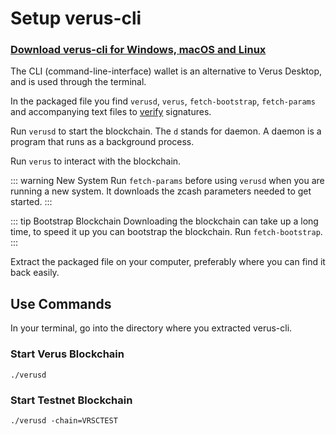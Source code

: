 # Setup verus-cli

### [Download verus-cli for Windows, macOS and Linux](https://verus.io/wallet/)

The CLI (command-line-interface) wallet is an alternative to Verus Desktop, and is used through the terminal.

In the packaged file you find ``verusd``, ``verus``, ``fetch-bootstrap``, ``fetch-params`` and accompanying text files to [verify](https://verus.io/signatures) signatures. 

Run ``verusd`` to start the blockchain. The ``d`` stands for daemon. A daemon is a program that runs as a background process. 

Run ``verus`` to interact with the blockchain. 

::: warning New System 
Run ``fetch-params`` before using ``verusd`` when you are running a new system. It downloads the zcash parameters needed to get started.
:::

::: tip Bootstrap Blockchain
Downloading the blockchain can take up a long time, to speed it up you can bootstrap the blockchain. Run ``fetch-bootstrap``.
:::

Extract the packaged file on your computer, preferably where you can find it back easily. 

## Use Commands
In your terminal, go into the directory where you extracted verus-cli.

### Start Verus Blockchain

``` 
./verusd
```

### Start Testnet Blockchain
``` 
./verusd -chain=VRSCTEST
```